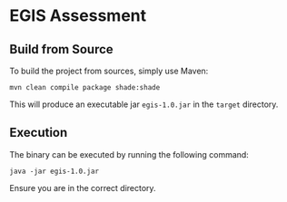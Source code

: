 # EGIS Assessment

## Build from Source
To build the project from sources, simply use Maven:

    mvn clean compile package shade:shade

This will produce an executable jar `egis-1.0.jar` in the `target` directory.

## Execution
The binary can be executed by running the following command:

    java -jar egis-1.0.jar

Ensure you are in the correct directory.
